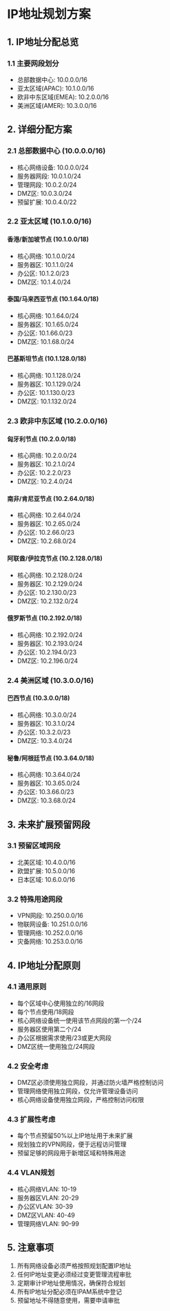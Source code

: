 # IP地址规划方案

## 1. IP地址分配总览

### 1.1 主要网段划分

- 总部数据中心: 10.0.0.0/16
- 亚太区域(APAC): 10.1.0.0/16
- 欧非中东区域(EMEA): 10.2.0.0/16
- 美洲区域(AMER): 10.3.0.0/16

## 2. 详细分配方案

### 2.1 总部数据中心 (10.0.0.0/16)

- 核心网络设备: 10.0.0.0/24
- 服务器网段: 10.0.1.0/24
- 管理网段: 10.0.2.0/24
- DMZ区: 10.0.3.0/24
- 预留扩展: 10.0.4.0/22

### 2.2 亚太区域 (10.1.0.0/16)

#### 香港/新加坡节点 (10.1.0.0/18)

- 核心网络: 10.1.0.0/24
- 服务器区: 10.1.1.0/24
- 办公区: 10.1.2.0/23
- DMZ区: 10.1.4.0/24

#### 泰国/马来西亚节点 (10.1.64.0/18)

- 核心网络: 10.1.64.0/24
- 服务器区: 10.1.65.0/24
- 办公区: 10.1.66.0/23
- DMZ区: 10.1.68.0/24

#### 巴基斯坦节点 (10.1.128.0/18)

- 核心网络: 10.1.128.0/24
- 服务器区: 10.1.129.0/24
- 办公区: 10.1.130.0/23
- DMZ区: 10.1.132.0/24

### 2.3 欧非中东区域 (10.2.0.0/16)

#### 匈牙利节点 (10.2.0.0/18)

- 核心网络: 10.2.0.0/24
- 服务器区: 10.2.1.0/24
- 办公区: 10.2.2.0/23
- DMZ区: 10.2.4.0/24

#### 南非/肯尼亚节点 (10.2.64.0/18)

- 核心网络: 10.2.64.0/24
- 服务器区: 10.2.65.0/24
- 办公区: 10.2.66.0/23
- DMZ区: 10.2.68.0/24

#### 阿联酋/伊拉克节点 (10.2.128.0/18)

- 核心网络: 10.2.128.0/24
- 服务器区: 10.2.129.0/24
- 办公区: 10.2.130.0/23
- DMZ区: 10.2.132.0/24

#### 俄罗斯节点 (10.2.192.0/18)

- 核心网络: 10.2.192.0/24
- 服务器区: 10.2.193.0/24
- 办公区: 10.2.194.0/23
- DMZ区: 10.2.196.0/24

### 2.4 美洲区域 (10.3.0.0/16)

#### 巴西节点 (10.3.0.0/18)

- 核心网络: 10.3.0.0/24
- 服务器区: 10.3.1.0/24
- 办公区: 10.3.2.0/23
- DMZ区: 10.3.4.0/24

#### 秘鲁/阿根廷节点 (10.3.64.0/18)

- 核心网络: 10.3.64.0/24
- 服务器区: 10.3.65.0/24
- 办公区: 10.3.66.0/23
- DMZ区: 10.3.68.0/24

## 3. 未来扩展预留网段

### 3.1 预留区域网段

- 北美区域: 10.4.0.0/16
- 欧盟扩展: 10.5.0.0/16
- 日本区域: 10.6.0.0/16

### 3.2 特殊用途网段

- VPN网段: 10.250.0.0/16
- 物联网设备: 10.251.0.0/16
- 管理网络: 10.252.0.0/16
- 灾备网络: 10.253.0.0/16

## 4. IP地址分配原则

### 4.1 通用原则

- 每个区域中心使用独立的/16网段
- 每个节点使用/18网段
- 核心网络设备统一使用该节点网段的第一个/24
- 服务器区使用第二个/24
- 办公区根据需求使用/23或更大网段
- DMZ区统一使用独立/24网段

### 4.2 安全考虑

- DMZ区必须使用独立网段，并通过防火墙严格控制访问
- 管理网络使用独立网段，仅允许管理设备访问
- 核心网络设备使用独立网段，严格控制访问权限

### 4.3 扩展性考虑

- 每个节点预留50%以上IP地址用于未来扩展
- 规划独立的VPN网段，便于远程访问管理
- 预留足够的网段用于新增区域和特殊用途

### 4.4 VLAN规划

- 核心网络VLAN: 10-19
- 服务器区VLAN: 20-29
- 办公区VLAN: 30-39
- DMZ区VLAN: 40-49
- 管理网络VLAN: 90-99

## 5. 注意事项

1. 所有网络设备必须严格按照规划配置IP地址
2. 任何IP地址变更必须经过变更管理流程审批
3. 定期审计IP地址使用情况，确保符合规划
4. 所有IP地址分配必须在IPAM系统中登记
5. 预留地址不得随意使用，需要申请审批
